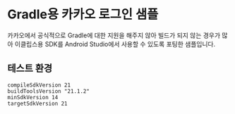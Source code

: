 Gradle용 카카오 로그인 샘플
============

카카오에서 공식적으로 Gradle에 대한 지원을 해주지 않아 빌드가 되지 않는 경우가 많아 이클립스용 SDK를 Android Studio에서 사용할 수 있도록 포팅한 샘플입니다.


## 테스트 환경
    compileSdkVersion 21
    buildToolsVersion "21.1.2"
    minSdkVersion 14
    targetSdkVersion 21
